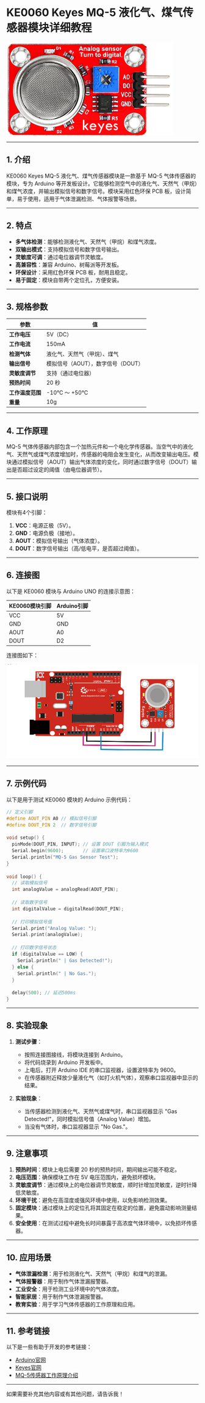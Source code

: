# **KE0060 Keyes MQ-5 液化气、煤气传感器模块详细教程**

![image-20250312163842918](media/image-20250312163842918.png)

---

## **1. 介绍**

KE0060 Keyes MQ-5 液化气、煤气传感器模块是一款基于 MQ-5 气体传感器的模块，专为 Arduino 等开发板设计。它能够检测空气中的液化气、天然气（甲烷）和煤气浓度，并输出模拟信号和数字信号。模块采用红色环保 PCB 板，设计简单，易于使用，适用于气体泄漏检测、气体报警等场景。

---

## **2. 特点**

- **多气体检测**：能够检测液化气、天然气（甲烷）和煤气浓度。
- **双输出模式**：支持模拟信号和数字信号输出。
- **灵敏度可调**：通过电位器调节灵敏度。
- **高兼容性**：兼容 Arduino、树莓派等开发板。
- **环保设计**：采用红色环保 PCB 板，耐用且稳定。
- **易于固定**：模块自带两个定位孔，方便安装。

---

## **3. 规格参数**

| 参数            | 值                     |
|-----------------|------------------------|
| **工作电压**    | 5V（DC）               |
| **工作电流**    | 150mA                  |
| **检测气体**    | 液化气、天然气（甲烷）、煤气 |
| **输出信号**    | 模拟信号（AOUT），数字信号（DOUT） |
| **灵敏度调节**  | 支持（通过电位器）     |
| **预热时间**    | 20 秒                  |
| **工作温度范围**| -10℃ ～ +50℃          |
| **重量**        | 10g                    |

---

## **4. 工作原理**

MQ-5 气体传感器内部包含一个加热元件和一个电化学传感器。当空气中的液化气、天然气或煤气浓度增加时，传感器的电阻会发生变化，从而改变输出电压。模块通过模拟信号（AOUT）输出气体浓度的变化，同时通过数字信号（DOUT）输出是否超过设定的阈值（由电位器调节）。

---

## **5. 接口说明**

模块有4个引脚：
1. **VCC**：电源正极（5V）。
2. **GND**：电源负极（接地）。
3. **AOUT**：模拟信号输出（气体浓度）。
4. **DOUT**：数字信号输出（高/低电平，是否超过阈值）。

---

## **6. 连接图**

以下是 KE0060 模块与 Arduino UNO 的连接示意图：

| KE0060模块引脚 | Arduino引脚 |
|----------------|-------------|
| VCC            | 5V          |
| GND            | GND         |
| AOUT           | A0          |
| DOUT           | D2          |

连接图如下：

![image-20250319100927142](media/image-20250319100927142.png)

---

## **7. 示例代码**

以下是用于测试 KE0060 模块的 Arduino 示例代码：

```cpp
// 定义引脚
#define AOUT_PIN A0 // 模拟信号引脚
#define DOUT_PIN 2  // 数字信号引脚

void setup() {
  pinMode(DOUT_PIN, INPUT); // 设置 DOUT 引脚为输入模式
  Serial.begin(9600);       // 设置串口波特率为9600
  Serial.println("MQ-5 Gas Sensor Test");
}

void loop() {
  // 读取模拟信号
  int analogValue = analogRead(AOUT_PIN);

  // 读取数字信号
  int digitalValue = digitalRead(DOUT_PIN);

  // 打印模拟信号值
  Serial.print("Analog Value: ");
  Serial.print(analogValue);

  // 打印数字信号状态
  if (digitalValue == LOW) {
    Serial.println(" | Gas Detected!");
  } else {
    Serial.println(" | No Gas.");
  }

  delay(500); // 延迟500ms
}
```

---

## **8. 实验现象**

1. **测试步骤**：
   - 按照连接图接线，将模块连接到 Arduino。
   - 将代码烧录到 Arduino 开发板中。
   - 上电后，打开 Arduino IDE 的串口监视器，设置波特率为 9600。
   - 在传感器附近释放少量液化气（如打火机气体），观察串口监视器中显示的结果。

2. **实验现象**：
   - 当传感器检测到液化气、天然气或煤气时，串口监视器显示 "Gas Detected!"，同时模拟信号值（Analog Value）增加。
   - 当没有气体时，串口监视器显示 "No Gas."。

---

## **9. 注意事项**

1. **预热时间**：模块上电后需要 20 秒的预热时间，期间输出可能不稳定。
2. **电压范围**：确保模块工作在 5V 电压范围内，避免损坏模块。
3. **灵敏度调节**：通过模块上的电位器调节灵敏度，顺时针增加灵敏度，逆时针降低灵敏度。
4. **环境干扰**：避免在高湿度或强风环境中使用，以免影响检测效果。
5. **固定模块**：通过模块上的定位孔将其固定在稳定的位置，避免震动影响测量结果。
6. **安全使用**：在测试过程中避免长时间暴露于高浓度气体环境中，以免损坏传感器。

---

## **10. 应用场景**

- **气体泄漏检测**：用于检测液化气、天然气（甲烷）和煤气的泄漏。
- **气体报警器**：用于制作气体泄漏报警器。
- **工业安全**：用于检测工业环境中的气体浓度。
- **智能家居**：用于制作气体泄漏报警器。
- **教育实验**：用于学习气体传感器的工作原理和应用。

---

## **11. 参考链接**

以下是一些有助于开发的参考链接：
- [Arduino官网](https://www.arduino.cc/)
- [Keyes官网](http://www.keyes-robot.com/)
- [MQ-5传感器工作原理介绍](https://www.pololu.com/file/0J312/MQ5.pdf)

---

如果需要补充其他内容或有其他问题，请告诉我！
